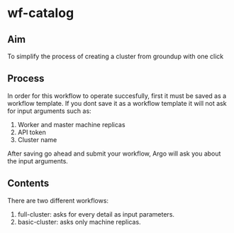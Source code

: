 # wf-catalog
## Aim
To simplify the process of creating a cluster from groundup with one click

## Process
In order for this workflow to operate succesfully, first it must be saved as a workflow template. If you dont save it as a workflow template it will not ask for input arguments such as:
1. Worker and master machine replicas
2. API token
3. Cluster name

After saving go ahead and submit your workflow, Argo will ask you about the input arguments.

## Contents
There are two different workflows:
1. full-cluster: asks for every detail as input parameters.
2. basic-cluster: asks only machine replicas.
